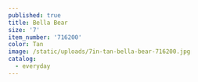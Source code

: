 ```yaml
---
published: true
title: Bella Bear
size: '7'
item_number: '716200'
color: Tan
image: /static/uploads/7in-tan-bella-bear-716200.jpg
catalog:
  - everyday
---
```


